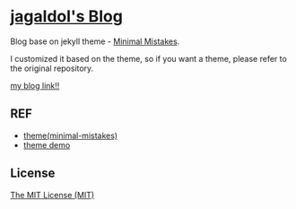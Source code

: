 # [jagaldol's Blog](https://jagaldol.github.io/)

Blog base on jekyll theme - [Minimal Mistakes](https://github.com/mmistakes/minimal-mistakes).

I customized it based on the theme, so if you want a theme, please refer to the original repository.

[my blog link!!](https://jagaldol.github.io/)

## REF
* [theme(minimal-mistakes)](https://github.com/mmistakes/minimal-mistakes)
* [theme demo](https://mmistakes.github.io/minimal-mistakes/)

## License
[The MIT License (MIT)](https://opensource.org/license/mit/)